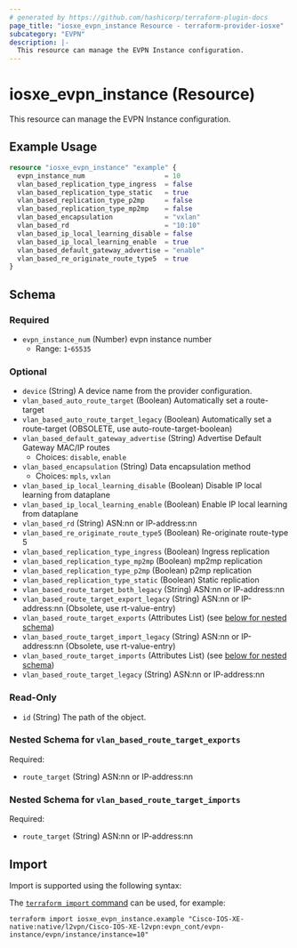 ```yaml
---
# generated by https://github.com/hashicorp/terraform-plugin-docs
page_title: "iosxe_evpn_instance Resource - terraform-provider-iosxe"
subcategory: "EVPN"
description: |-
  This resource can manage the EVPN Instance configuration.
---
```


# iosxe_evpn_instance (Resource)

This resource can manage the EVPN Instance configuration.

## Example Usage

```terraform
resource "iosxe_evpn_instance" "example" {
  evpn_instance_num                    = 10
  vlan_based_replication_type_ingress  = false
  vlan_based_replication_type_static   = true
  vlan_based_replication_type_p2mp     = false
  vlan_based_replication_type_mp2mp    = false
  vlan_based_encapsulation             = "vxlan"
  vlan_based_rd                        = "10:10"
  vlan_based_ip_local_learning_disable = false
  vlan_based_ip_local_learning_enable  = true
  vlan_based_default_gateway_advertise = "enable"
  vlan_based_re_originate_route_type5  = true
}
```

<!-- schema generated by tfplugindocs -->
## Schema

### Required

- `evpn_instance_num` (Number) evpn instance number
  - Range: `1`-`65535`

### Optional

- `device` (String) A device name from the provider configuration.
- `vlan_based_auto_route_target` (Boolean) Automatically set a route-target
- `vlan_based_auto_route_target_legacy` (Boolean) Automatically set a route-target (OBSOLETE, use auto-route-target-boolean)
- `vlan_based_default_gateway_advertise` (String) Advertise Default Gateway MAC/IP routes
  - Choices: `disable`, `enable`
- `vlan_based_encapsulation` (String) Data encapsulation method
  - Choices: `mpls`, `vxlan`
- `vlan_based_ip_local_learning_disable` (Boolean) Disable IP local learning from dataplane
- `vlan_based_ip_local_learning_enable` (Boolean) Enable IP local learning from dataplane
- `vlan_based_rd` (String) ASN:nn or IP-address:nn
- `vlan_based_re_originate_route_type5` (Boolean) Re-originate route-type 5
- `vlan_based_replication_type_ingress` (Boolean) Ingress replication
- `vlan_based_replication_type_mp2mp` (Boolean) mp2mp replication
- `vlan_based_replication_type_p2mp` (Boolean) p2mp replication
- `vlan_based_replication_type_static` (Boolean) Static replication
- `vlan_based_route_target_both_legacy` (String) ASN:nn or IP-address:nn
- `vlan_based_route_target_export_legacy` (String) ASN:nn or IP-address:nn (Obsolete, use rt-value-entry)
- `vlan_based_route_target_exports` (Attributes List) (see [below for nested schema](#nestedatt--vlan_based_route_target_exports))
- `vlan_based_route_target_import_legacy` (String) ASN:nn or IP-address:nn (Obsolete, use rt-value-entry)
- `vlan_based_route_target_imports` (Attributes List) (see [below for nested schema](#nestedatt--vlan_based_route_target_imports))
- `vlan_based_route_target_legacy` (String) ASN:nn or IP-address:nn

### Read-Only

- `id` (String) The path of the object.

<a id="nestedatt--vlan_based_route_target_exports"></a>
### Nested Schema for `vlan_based_route_target_exports`

Required:

- `route_target` (String) ASN:nn or IP-address:nn


<a id="nestedatt--vlan_based_route_target_imports"></a>
### Nested Schema for `vlan_based_route_target_imports`

Required:

- `route_target` (String) ASN:nn or IP-address:nn

## Import

Import is supported using the following syntax:

The [`terraform import` command](https://developer.hashicorp.com/terraform/cli/commands/import) can be used, for example:

```shell
terraform import iosxe_evpn_instance.example "Cisco-IOS-XE-native:native/l2vpn/Cisco-IOS-XE-l2vpn:evpn_cont/evpn-instance/evpn/instance/instance=10"
```
